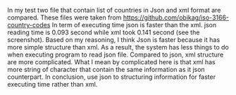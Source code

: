 In my test two file that contain list of countries in Json and xml format are compared. 
These files were taken from https://github.com/obikag/iso-3166-country-codes
In term of executing time json is faster than the xml.
json reading time is 0.093 second while xml took 0.141 second (see the screenshot).
Based on my reasoning, I think Json is faster because it has more simple structure than xml.
As a result, the system has less things to do when executing program to read json file.
Compared to json, xml structure are more complicated. 
What I mean by complicated here is that xml has more string of character that contain the same information as it json counterpart.
In conclusion, use json to structuring information for faster executing time rather than xml.
